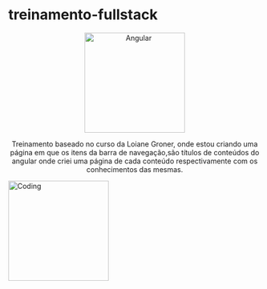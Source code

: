 # treinamento-fullstack

<div>
  <p align="center">
  <img alt="Angular" height="200" width="200" src="https://miro.medium.com/max/256/1*3H6_a9Srb655m3NiqlbbKQ.png"/>
  </p>
  <p align="center"> Treinamento baseado no curso da Loiane Groner, onde estou criando uma página em que os itens da barra de navegação,são títulos de conteúdos do angular onde     criei uma página de cada conteúdo respectivamente com os conhecimentos das mesmas.
  <br> 
</div>


<div>
  <img alt="Coding" height="200" width="200" src="https://upload.wikimedia.org/wikipedia/commons/thumb/e/ee/.NET_Core_Logo.svg/1200px-.NET_Core_Logo.svg.png"/>
</div>


